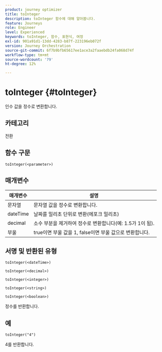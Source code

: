```yaml
---
product: journey optimizer
title: toInteger
description: toInteger 함수에 대해 알아봅니다.
feature: Journeys
role: Engineer
level: Experienced
keywords: toInteger, 함수, 표현식, 여정
exl-id: 901a91d1-13dd-4283-b87f-223196eb072f
version: Journey Orchestration
source-git-commit: 6f7b9bfb65617ee1ace3a2faaebdb24fa068d74f
workflow-type: tm+mt
source-wordcount: '79'
ht-degree: 12%

---
```


# toInteger {#toInteger}

인수 값을 정수로 변환합니다.

## 카테고리

전환

## 함수 구문

`toInteger(<parameter>)`

## 매개변수

| 매개변수 | 설명 |
|--- |--- |
| 문자열 | 문자열 값을 정수로 변환합니다. |
| dateTime | 날짜를 밀리초 단위로 변환(에포크 밀리초) |
| decimal | 소수 부분을 제거하여 정수로 변환합니다(예: 1.5가 1이 됨). |
| 부울 | true이면 부울 값을 1, false이면 부울 값으로 변환합니다. |

## 서명 및 반환된 유형

`toInteger(<dateTime>)`

`toInteger(<decimal>)`

`toInteger(<integer>)`

`toInteger(<string>)`

`toInteger(<boolean>)`

정수를 반환합니다.

## 예

`toInteger("4")`

4를 반환합니다.
